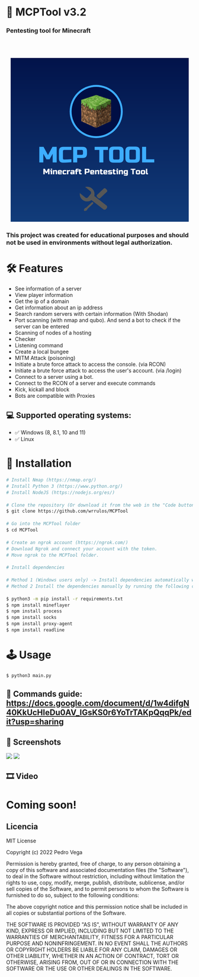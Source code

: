 # 🧨  MCPTool v3.2

<h3> Pentesting tool for Minecraft </h3>
<br/>
</br>
<p align="center">
<img src="https://github.com/wrrulos/Imagenes-Github/blob/main/MCPTool/Logo.png" title="MCPTool">
</p>

### This project was created for educational purposes and should not be used in environments without legal authorization.

# 🛠 Features

* See information of a server
* View player information
* Get the ip of a domain
* Get information about an ip address
* Search random servers with certain information (With Shodan)
* Port scanning (with nmap and qubo). And send a bot to check if the server can be entered
* Scanning of nodes of a hosting
* Checker
* Listening command
* Create a local bungee
* MITM Attack (poisoning)
* Initiate a brute force attack to access the console. (via RCON)
* Initiate a brute force attack to access the user's account. (via /login)
* Connect to a server using a bot.
* Connect to the RCON of a server and execute commands
* Kick, kickall and block
* Bots are compatible with Proxies

## 💻 Supported operating systems:

* ✅ Windows (8, 8.1, 10 and 11)
* ✅ Linux

# 🔧 Installation 

```bash
# Install Nmap (https://nmap.org/)
# Install Python 3 (https://www.python.org/)
# Install NodeJS (https://nodejs.org/es/)

# Clone the repository (Or download it from the web in the "Code button and download zip")
$ git clone https://github.com/wrrulos/MCPTool

# Go into the MCPTool folder
$ cd MCPTool

# Create an ngrok account (https://ngrok.com/)
# Download Ngrok and connect your account with the token.
# Move ngrok to the MCPTool folder.

# Install dependencies 

# Method 1 (Windows users only) -> Install dependencies automatically with the installer. (Run Installer.bat)
# Method 2 Install the dependencies manually by running the following commands.

$ python3 -m pip install -r requirements.txt
$ npm install mineflayer 
$ npm install process 
$ npm install socks
$ npm install proxy-agent 
$ npm install readline

```

# 🕹 Usage

```bash
$ python3 main.py
```

## 📝 Commands guide: https://docs.google.com/document/d/1w4difgN40KkUcHIeDu0AV_IGsKS0r6YoTrTAKpQqqPk/edit?usp=sharing

## 📸 Screenshots

<img src="https://imgur.com/SzciCYF.png">
<img src="https://imgur.com/X2puYi9.png">

## 🎞 Video 
# Coming soon!

## Licencia 

MIT License

Copyright (c) 2022 Pedro Vega

Permission is hereby granted, free of charge, to any person obtaining a copy
of this software and associated documentation files (the "Software"), to deal
in the Software without restriction, including without limitation the rights
to use, copy, modify, merge, publish, distribute, sublicense, and/or sell
copies of the Software, and to permit persons to whom the Software is
furnished to do so, subject to the following conditions:

The above copyright notice and this permission notice shall be included in all
copies or substantial portions of the Software.

THE SOFTWARE IS PROVIDED "AS IS", WITHOUT WARRANTY OF ANY KIND, EXPRESS OR
IMPLIED, INCLUDING BUT NOT LIMITED TO THE WARRANTIES OF MERCHANTABILITY,
FITNESS FOR A PARTICULAR PURPOSE AND NONINFRINGEMENT. IN NO EVENT SHALL THE
AUTHORS OR COPYRIGHT HOLDERS BE LIABLE FOR ANY CLAIM, DAMAGES OR OTHER
LIABILITY, WHETHER IN AN ACTION OF CONTRACT, TORT OR OTHERWISE, ARISING FROM,
OUT OF OR IN CONNECTION WITH THE SOFTWARE OR THE USE OR OTHER DEALINGS IN THE
SOFTWARE.

 
